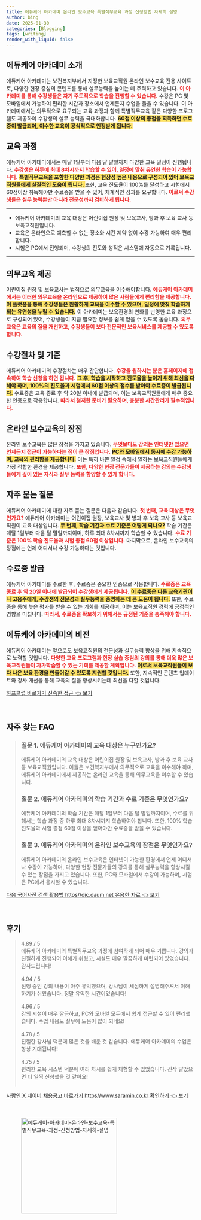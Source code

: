 ```yaml
---
title: 에듀케어 아카데미 온라인 보수교육 특별직무교육 과정 신청방법 자세히 설명
author: bing
date: 2025-01-30
categories: [Blogging]
tags: [writing]
render_with_liquid: false
---
```



<h2 id='에듀케어_아카데미_소개'>에듀케어 아카데미 소개</h2>

<p>에듀케어 아카데미는 보건복지부에서 지정한 보육교직원 온라인 보수교육 전용 사이트로, 다양한 현장 중심의 콘텐츠를 통해 실무능력을 높이는 데 주력하고 있습니다. <b><span style="color: #ee2323;">이 아카데미를 통해 수강생들은 자기 주도적으로 학습을 진행할 수 있습니다.</span></b> 수강은 PC 및 모바일에서 가능하여 편리한 시간과 장소에서 언제든지 수업을 들을 수 있습니다. 이 아카데미에서는 의무적으로 요구되는 교육 과정과 함께 특별직무교육 같은 다양한 프로그램도 제공하여 수강생의 실무 능력을 극대화합니다. <b><span style="background-color: #ffe066;">60점 이상의 총점을 획득하면 수료증이 발급되어, 이수한 교육이 공식적으로 인정받게 됩니다.</span></b></p>

<h2 id='교육_과정'>교육 과정</h2>

<p>에듀케어 아카데미에서는 매달 1일부터 다음 달 말일까지 다양한 교육 일정이 진행됩니다. <b><span style="color: #ee2323;">수강생은 하루에 최대 8차시까지 학습할 수 있어, 일정에 맞춰 유연한 학습이 가능합니다.</span></b> <b><span style="background-color: #ffe066;">특별직무교육을 포함한 다양한 과정은 현장성 높은 내용으로 구성되어 있어 보육교직원들에게 실질적인 도움이 됩니다. </span></b> 또한, 교육 진도율이 100%를 달성하고 시험에서 60점이상 취득해야만 수료증을 받을 수 있어, 체계적인 성과를 요구합니다. <b><span style="color: #ee2323;">이로써 수강생들은 실무 능력뿐만 아니라 전문성까지 겸비하게 됩니다.</span></b></p>

<hr />

<ul>
    <li>에듀케어 아카데미의 교육 대상은 어린이집 원장 및 보육교사, 방과 후 보육 교사 등 보육교직원입니다.</li>
    <li>교육은 온라인으로 예측할 수 없는 장소와 시간 제약 없이 수강 가능하여 매우 편리합니다.</li>
    <li>시험은 PC에서 진행되며, 수강생의 진도와 성적은 시스템에 자동으로 기록됩니다.</li>
</ul>

<hr />

<h2 id='의무교육_제공'>의무교육 제공</h2>

<p>어린이집 원장 및 보육교사는 법적으로 의무교육을 이수해야합니다. <b><span style="color: #ee2323;">에듀케어 아카데미에서는 이러한 의무교육을 온라인으로 제공하여 많은 사람들에게 편리함을 제공합니다.</span></b> <b><span style="background-color: #ffe066;">이 플랫폼을 통해 수강생들은 원활하게 교육을 이수할 수 있으며, 일정에 맞춰 학습하게 되는 유연성을 누릴 수 있습니다.</span></b> 이 아카데미는 보육환경의 변화를 반영한 교육 과정으로 구성되어 있어, 수강생들이 지금 필요한 정보를 쉽게 얻을 수 있도록 돕습니다. <b><span style="color: #ee2323;">의무교육은 교육의 질을 개선하고, 수강생들이 보다 전문적인 보육서비스를 제공할 수 있도록 합니다.</span></b></p>

<h2 id='수강절차_및_기준'>수강절차 및 기준</h2>

<p>에듀케어 아카데미의 수강절차는 매우 간단합니다. <b><span style="color: #ee2323;">수강을 원하시는 분은 홈페이지에 접속하여 학습 신청을 하면 됩니다.</span></b> <b><span style="background-color: #ffe066;">그 후, 학습을 시작하고 진도율을 높이기 위해 최선을 다해야 하며, 100%의 진도율과 시험에서 60점 이상의 점수를 받아야 수료증이 발급됩니다.</span></b> 수료증은 교육 종료 후 약 20일 이내에 발급되며, 이는 보육교직원들에게 매우 중요한 인증으로 작용합니다. <b><span style="color: #ee2323;">따라서 철저한 준비가 필요하며, 충분한 시간관리가 필수적입니다.</span></b></p>

<h2 id='온라인_보수교육의_장점'>온라인 보수교육의 장점</h2>

<p>온라인 보수교육은 많은 장점을 가지고 있습니다. <b><span style="color: #ee2323;">무엇보다도 강의는 인터넷만 있으면 언제든지 접근이 가능하다는 점이 큰 장점입니다.</span></b> <b><span style="background-color: #ffe066;">PC와 모바일에서 동시에 수강 가능하여, 교육의 편리함을 제공합니다.</span></b> 이는 특히 바쁜 일정 속에서 일하는 보육교직원들에게 가장 적합한 환경을 제공합니다. <b><span style="color: #ee2323;">또한, 다양한 현장 전문가들이 제공하는 강의는 수강생들에게 깊이 있는 지식과 실무 능력을 함양할 수 있게 합니다.</span></b></p>

<h2 id='자주_묻는_질문'>자주 묻는 질문</h2>

<p>에듀케어 아카데미에 대한 자주 묻는 질문은 다음과 같습니다. <b><span style="color: #ee2323;">첫 번째, 교육 대상은 무엇인가요?</span></b> 에듀케어 아카데미는 어린이집 원장, 보육교사 및 방과 후 보육 교사 등 보육교직원이 교육 대상입니다. <b><span style="background-color: #ffe066;">두 번째, 학습 기간과 수료 기준은 어떻게 되나요?</span></b> 학습 기간은 매달 1일부터 다음 달 말일까지이며, 하루 최대 8차시까지 학습할 수 있습니다. <b><span style="color: #ee2323;">수료 기준은 100% 학습 진도율과 시험 총점 60점 이상입니다.</span></b> 마지막으로, 온라인 보수교육의 장점에는 언제 어디서나 수강 가능하다는 것입니다.</p>

<h2 id='수료증_발급'>수료증 발급</h2>

<p>에듀케어 아카데미를 수료한 후, 수료증은 중요한 인증으로 작용합니다. <b><span style="color: #ee2323;">수료증은 교육 종료 후 약 20일 이내에 발급되어 수강생에게 제공됩니다.</span></b> <b><span style="background-color: #ffe066;">이 수료증은 다른 교육기관이나 고용주에게, 수강생의 전문성과 실무능력을 증명하는 데 큰 도움이 됩니다.</span></b> 또한, 수료증을 통해 높은 평가를 받을 수 있는 기회를 제공하며, 이는 보육교직원 경력에 긍정적인 영향을 미칩니다. <b><span style="color: #ee2323;">따라서, 수료증을 확보하기 위해서는 규정된 기준을 충족해야 합니다.</span></b></p>

<h2 id='에듀케어_아카데미의_비전'>에듀케어 아카데미의 비전</h2>

<p>에듀케어 아카데미는 앞으로도 보육교직원의 전문성과 실무능력 향상을 위해 지속적으로 노력할 것입니다. <b><span style="color: #ee2323;">다양한 교육 프로그램과 현장 실습 중심의 강의를 통해 더욱 많은 보육교직원들이 자가학습할 수 있는 기회를 제공할 계획입니다.</span></b> <b><span style="background-color: #ffe066;">이로써 보육교직원들이 보다 나은 보육 환경을 만들어갈 수 있도록 지원할 것입니다.</span></b> 또한, 지속적인 콘텐츠 업데이트와 강사 개선을 통해 교육의 질을 향상시키는데 최선을 다할 것입니다.</p>


<p><a class="click-button" title="하프클럽 바로가기 신속한 접근" href="https://adkhouse.github.io/posts/%ED%95%98%ED%94%84%ED%81%B4%EB%9F%BD-%EB%B0%94%EB%A1%9C%EA%B0%80%EA%B8%B0-%EC%8B%A0%EC%86%8D%ED%95%9C-%EC%A0%91%EA%B7%BC/" rel="dofollow">하프클럽 바로가기 신속한 접근 👈 보기</a></p><br>
<h2 id='자주_찾는_FAQ'>자주 찾는 FAQ</h2>
<div itemscope="" itemtype="https://schema.org/FAQPage"> 
<blockquote> 
<div itemscope="" itemprop="mainEntity" itemtype="https://schema.org/Question"> 
<h3 itemprop="name">질문 1. 에듀케어 아카데미의 교육 대상은 누구인가요?</h3> 
<div itemscope="" itemprop="acceptedAnswer" itemtype="https://schema.org/Answer"> 
<span itemprop="text"> 
<p>에듀케어 아카데미의 교육 대상은 어린이집 원장 및 보육교사, 방과 후 보육 교사 등 보육교직원입니다. 이들은 보건복지부에서 의무적으로 교육을 이수해야 하며, 에듀케어 아카데미에서 제공하는 온라인 교육을 통해 의무교육을 이수할 수 있습니다.</p> 
</span> 
</div> 
</div> 

<div itemscope="" itemprop="mainEntity" itemtype="https://schema.org/Question"> 
<h3 itemprop="name">질문 2. 에듀케어 아카데미의 학습 기간과 수료 기준은 무엇인가요?</h3> 
<div itemscope="" itemprop="acceptedAnswer" itemtype="https://schema.org/Answer"> 
<span itemprop="text"> 
<p>에듀케어 아카데미의 학습 기간은 매달 1일부터 다음 달 말일까지이며, 수료를 위해서는 학습 과정 중 하루 최대 8차시까지 학습하여야 합니다. 또한, 100% 학습 진도율과 시험 총점 60점 이상을 얻어야만 수료증을 받을 수 있습니다.</p> 
</span> 
</div> 
</div> 

<div itemscope="" itemprop="mainEntity" itemtype="https://schema.org/Question"> 
<h3 itemprop="name">질문 3. 에듀케어 아카데미의 온라인 보수교육의 장점은 무엇인가요?</h3> 
<div itemscope="" itemprop="acceptedAnswer" itemtype="https://schema.org/Answer"> 
<span itemprop="text"> 
<p>에듀케어 아카데미의 온라인 보수교육은 인터넷이 가능한 환경에서 언제 어디서나 수강이 가능하며, 다양한 현장 전문가들의 강의를 통해 실무능력을 향상시킬 수 있는 장점을 가지고 있습니다. 또한, PC와 모바일에서 수강이 가능하며, 시험은 PC에서 응시할 수 있습니다.</p> 
</span> 
</div> 
</div> 
</blockquote> 
</div>
<p><a class="click-button" title="다음 국어사전 검색 활용법 https//dic.daum.net 유용한 자료" href="https://adkhouse.github.io/posts/%EB%8B%A4%EC%9D%8C-%EA%B5%AD%EC%96%B4%EC%82%AC%EC%A0%84-%EA%B2%80%EC%83%89-%ED%99%9C%EC%9A%A9%EB%B2%95-httpsdic.daum.net-%EC%9C%A0%EC%9A%A9%ED%95%9C-%EC%9E%90%EB%A3%8C/" rel="dofollow">다음 국어사전 검색 활용법 https//dic.daum.net 유용한 자료 👈 보기</a></p><br>
<h2 id='후기'>후기</h2>
<div itemscope itemtype="https://schema.org/Product">
  <blockquote>
  <div itemprop="review" itemscope itemtype="https://schema.org/Review">
      <div itemprop="reviewRating" itemscope itemtype="https://schema.org/Rating"> <span itemprop="ratingValue">4.89</span> / <span itemprop="bestRating">5</span> </div>
      <span itemprop="reviewBody">에듀케어 아카데미의 특별직무교육 과정에 참여하게 되어 매우 기쁩니다. 강의가 친절하게 진행되어 이해가 쉬웠고, 시설도 매우 깔끔하게 마련되어 있었습니다. 감사드립니다!</span>
  </div>
  <br>
  <div itemprop="review" itemscope itemtype="https://schema.org/Review">
      <div itemprop="reviewRating" itemscope itemtype="https://schema.org/Rating"> <span itemprop="ratingValue">4.94</span> / <span itemprop="bestRating">5</span> </div>
      <span itemprop="reviewBody">진행 중인 강의 내용이 아주 유익했으며, 강사님이 세심하게 설명해주셔서 이해하기가 쉬웠습니다. 정말 유익한 시간이었습니다!</span>
  </div>
  <br>
  <div itemprop="review" itemscope itemtype="https://schema.org/Review">
      <div itemprop="reviewRating" itemscope itemtype="https://schema.org/Rating"> <span itemprop="ratingValue">4.96</span> / <span itemprop="bestRating">5</span> </div>
      <span itemprop="reviewBody">강의 시설이 매우 깔끔하고, PC와 모바일 모두에서 쉽게 접근할 수 있어 편리했습니다. 수업 내용도 실무에 도움이 많이 되네요!</span>
  </div>
  <br>
  <div itemprop="review" itemscope itemtype="https://schema.org/Review">
      <div itemprop="reviewRating" itemscope itemtype="https://schema.org/Rating"> <span itemprop="ratingValue">4.78</span> / <span itemprop="bestRating">5</span> </div>
      <span itemprop="reviewBody">친절한 강사님 덕분에 많은 것을 배운 것 같습니다. 에듀케어 아카데미의 수업은 항상 기대됩니다!</span>
  </div>
  <br>
  <div itemprop="review" itemscope itemtype="https://schema.org/Review">
      <div itemprop="reviewRating" itemscope itemtype="https://schema.org/Rating"> <span itemprop="ratingValue">4.75</span> / <span itemprop="bestRating">5</span> </div>
      <span itemprop="reviewBody">편리한 교육 시스템 덕분에 여러 차시를 쉽게 체험할 수 있었습니다. 진작 알았으면 더 일찍 신청했을 것 같아요!</span>
  </div>
  <br>
  </blockquote>
</div>
<p><a class="click-button" title="사람인 X 네이버 채용공고 바로가기 https//www.saramin.co.kr 확인하기" href="https://adkhouse.github.io/posts/%EC%82%AC%EB%9E%8C%EC%9D%B8-X-%EB%84%A4%EC%9D%B4%EB%B2%84-%EC%B1%84%EC%9A%A9%EA%B3%B5%EA%B3%A0-%EB%B0%94%EB%A1%9C%EA%B0%80%EA%B8%B0-httpswww.saramin.co.kr-%ED%99%95%EC%9D%B8%ED%95%98%EA%B8%B0/" rel="dofollow">사람인 X 네이버 채용공고 바로가기 https//www.saramin.co.kr 확인하기 👈 보기</a></p><br>
<figure class="image"><img src="https://adkhouse.github.io/assets/img/thumbnail/에듀케어-아카데미-온라인-보수교육-특별직무교육-과정-신청방법-자세히-설명.webp" alt="에듀케어-아카데미-온라인-보수교육-특별직무교육-과정-신청방법-자세히-설명" width="256" height="256"></figure>